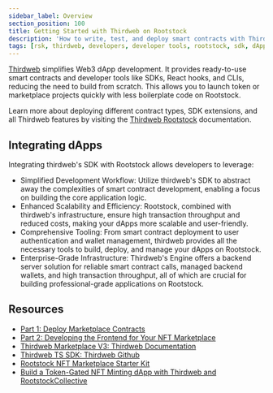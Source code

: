 ```yaml
---
sidebar_label: Overview
section_position: 100 
title: Getting Started with Thirdweb on Rootstock
description: 'How to write, test, and deploy smart contracts with Thirdweb'
tags: [rsk, thirdweb, developers, developer tools, rootstock, sdk, dApps, smart contracts]
---
```


[Thirdweb](https://thirdweb.com/rootstock) simplifies Web3 dApp development. It provides ready-to-use smart contracts and developer tools like SDKs, React hooks, and CLIs, reducing the need to build from scratch. This allows you to launch token or marketplace projects quickly with less boilerplate code on Rootstock.

Learn more about deploying different contract types, SDK extensions, and all Thirdweb features by visiting the [Thirdweb Rootstock](https://thirdweb.com/rootstock) documentation.

## Integrating dApps

Integrating thirdweb's SDK with Rootstock allows developers to leverage:

- Simplified Development Workflow: Utilize thirdweb's SDK to abstract away the complexities of smart contract development, enabling a focus on building the core application logic.
- Enhanced Scalability and Efficiency: Rootstock, combined with thirdweb's infrastructure, ensure high transaction throughput and reduced costs, making your dApps more scalable and user-friendly.
- Comprehensive Tooling: From smart contract deployment to user authentication and wallet management, thirdweb provides all the necessary tools to build, deploy, and manage your dApps on Rootstock.
- Enterprise-Grade Infrastructure: Thirdweb's Engine offers a backend server solution for reliable smart contract calls, managed backend wallets, and high transaction throughput, all of which are crucial for building professional-grade applications on Rootstock.

## Resources
- [Part 1: Deploy Marketplace Contracts](/developers/smart-contracts/thirdweb/deploy-marketplace-contracts)
- [Part 2: Developing the Frontend for Your NFT Marketplace](/developers/smart-contracts/thirdweb/nft-marketplace-frontend)
- [Thirdweb Marketplace V3: Thirdweb Documentation](https://thirdweb.com/thirdweb.eth/MarketplaceV3)
- [Thirdweb TS SDK: Thirdweb Github](https://github.com/thirdweb-dev/js/tree/main#readme)
- [Rootstock NFT Marketplace Starter Kit](https://github.com/rsksmart/rsk-thirdweb-marketplace)
- [Build a Token-Gated NFT Minting dApp with Thirdweb and RootstockCollective](/resources/tutorials/tokengated-nft-minting)